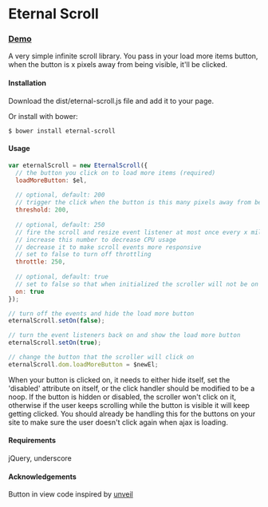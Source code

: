 Eternal Scroll
==============

### <a href="http://lihanli.github.io/eternal-scroll" target="_blank">Demo</a>

A very simple infinite scroll library. You pass in your load more items button, when the button is x pixels away from being visible, it'll be clicked. 

#### Installation

Download the dist/eternal-scroll.js file and add it to your page.

Or install with bower:
```
$ bower install eternal-scroll
```

#### Usage
```javascript
var eternalScroll = new EternalScroll({
  // the button you click on to load more items (required)
  loadMoreButton: $el,
  
  // optional, default: 200
  // trigger the click when the button is this many pixels away from being visible
  threshold: 200,
  
  // optional, default: 250
  // fire the scroll and resize event listener at most once every x milliseconds
  // increase this number to decrease CPU usage
  // decrease it to make scroll events more responsive
  // set to false to turn off throttling
  throttle: 250,
  
  // optional, default: true
  // set to false so that when initialized the scroller will not be on
  on: true
});

// turn off the events and hide the load more button
eternalScroll.setOn(false); 

// turn the event listeners back on and show the load more button
eternalScroll.setOn(true); 

// change the button that the scroller will click on
eternalScroll.dom.loadMoreButton = $newEl;
```

When your button is clicked on, it needs to either hide itself, set the 'disabled' attribute on itself, or the click handler should be modified to be a noop. If the button is hidden or disabled, the scroller won't click on it, otherwise if the user keeps scrolling while the button is visible it will keep getting clicked. You should already be handling this for the buttons on your site to make sure the user doesn't click again when ajax is loading.


#### Requirements
jQuery, underscore

#### Acknowledgements
Button in view code inspired by [unveil](https://github.com/luis-almeida/unveil)
